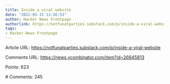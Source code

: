 ```yaml
---
title: Inside a viral website
date: "2021-03-31 11:16:53"
author: Hacker News Frontpage
authorlink: https://notfunatparties.substack.com/p/inside-a-viral-website
tags:
- Hacker-News-Frontpage
---
```


<p>Article URL: <a href="https://notfunatparties.substack.com/p/inside-a-viral-website">https://notfunatparties.substack.com/p/inside-a-viral-website</a></p>
<p>Comments URL: <a href="https://news.ycombinator.com/item?id=26645813">https://news.ycombinator.com/item?id=26645813</a></p>
<p>Points: 623</p>
<p># Comments: 245</p>
